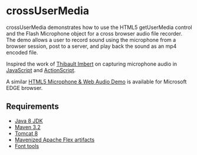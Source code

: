 # crossUserMedia #

crossUserMedia demonstrates how to use the HTML5 getUserMedia control and the Flash Microphone object for a cross browser audio file recorder.
The demo allows a user to record sound using the microphone from a browser session, post to a server, and play back the sound as an mp4 encoded file.

Inspired the work of [Thibault Imbert](http://www.adobe.com/devnet/author_bios/thibault_imbert.html) on capturing microphone audio in [JavaScript](http://typedarray.org/from-microphone-to-wav-to-server/) and [ActionScript](http://www.bytearray.org/?p=1858).

A similar [HTML5 Microphone & Web Audio Demo](https://dev.modern.ie/testdrive/demos/microphone/) is available for Microsoft EDGE browser.

## Requirements ##
* [Java 8 JDK](http://www.oracle.com/technetwork/java/javase/downloads/index.html)
* [Maven 3.2](https://maven.apache.org/download.cgi)
* [Tomcat 8](https://tomcat.apache.org)
* [Mavenized Apache Flex artifacts](microphone/README.md)
* [Font tools](frontend/README.md)
